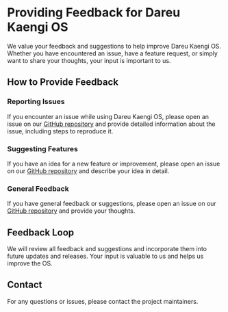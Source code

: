 # Providing Feedback for Dareu Kaengi OS

We value your feedback and suggestions to help improve Dareu Kaengi OS. Whether you have encountered an issue, have a feature request, or simply want to share your thoughts, your input is important to us.

## How to Provide Feedback

### Reporting Issues
If you encounter an issue while using Dareu Kaengi OS, please open an issue on our [GitHub repository](https://github.com/YeonSphere/Dareu_Kaengi) and provide detailed information about the issue, including steps to reproduce it.

### Suggesting Features
If you have an idea for a new feature or improvement, please open an issue on our [GitHub repository](https://github.com/YeonSphere/Dareu_Kaengi) and describe your idea in detail.

### General Feedback
If you have general feedback or suggestions, please open an issue on our [GitHub repository](https://github.com/YeonSphere/Dareu_Kaengi) and provide your thoughts.

## Feedback Loop
We will review all feedback and suggestions and incorporate them into future updates and releases. Your input is valuable to us and helps us improve the OS.

## Contact
For any questions or issues, please contact the project maintainers.

